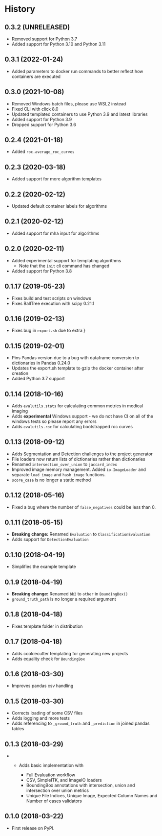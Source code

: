 # History

## 0.3.2 (UNRELEASED)

 - Removed support for Python 3.7
 - Added support for Python 3.10 and Python 3.11

## 0.3.1 (2022-01-24)

  - Added parameters to docker run commands to better reflect how
    containers are executed

## 0.3.0 (2021-10-08)

  - Removed Windows batch files, please use WSL2 instead
  - Fixed CLI with click 8.0
  - Updated templated containers to use Python 3.9 and latest libraries
  - Added support for Python 3.9
  - Dropped support for Python 3.6

## 0.2.4 (2021-01-18)

  - Added `roc.average_roc_curves`

## 0.2.3 (2020-03-18)

  - Added support for more algorithm templates

## 0.2.2 (2020-02-12)

  - Updated default container labels for algorithms

## 0.2.1 (2020-02-12)

  - Added support for mha input for algorithms

## 0.2.0 (2020-02-11)

  - Added experimental support for templating algorithms
      - Note that the `init` cli command
        has changed
  - Added support for Python 3.8

## 0.1.17 (2019-05-23)

  - Fixes build and test scripts on windows
  - Fixes BallTree execution with scipy 0.21.1

## 0.1.16 (2019-02-13)

  - Fixes bug in `export.sh` due to extra }

## 0.1.15 (2019-02-01)

  - Pins Pandas version due to a bug with dataframe conversion to
    dictionaries in Pandas 0.24.0
  - Updates the export.sh template to gzip the docker container after
    creation
  - Added Python 3.7 support

## 0.1.14 (2018-10-16)

  - Adds `evalutils.stats` for calculating
    common metrics in medical imaging
  - Adds **experimental** Windows support - we do not have CI on all of
    the windows tests so please report any errors
  - Adds `evalutils.roc` for calculating
    bootstrapped roc curves

## 0.1.13 (2018-09-12)

  - Adds Segmentation and Detection challenges to the project generator
  - File loaders now return lists of dictionaries rather than
    dictionaries
  - Renamed `intersection_over_union` to
    `jaccard_index`
  - Improved image memory management. Added
    `io.ImageLoader` and separate
    `load_image` and
    `hash_image` functions.
  - `score_case` is no longer a static
    method

## 0.1.12 (2018-05-16)

  - Fixed a bug where the number of
    `false_negatives` could be less than
    0.

## 0.1.11 (2018-05-15)

  - **Breaking change:** Renamed `Evaluation` to
    `ClassificationEvaluation`
  - Adds support for `DetectionEvaluation`

## 0.1.10 (2018-04-19)

  - Simplifies the example template

## 0.1.9 (2018-04-19)

  - **Breaking change:** Renamed `bb2` to `other` in `BoundingBox()`
  - `ground_truth_path` is no longer a required argument

## 0.1.8 (2018-04-18)

  - Fixes template folder in distribution

## 0.1.7 (2018-04-18)

  - Adds cookiecutter templating for generating new projects
  - Adds equality check for `BoundingBox`

## 0.1.6 (2018-03-30)

  - Improves pandas csv handling

## 0.1.5 (2018-03-30)

  - Corrects loading of some CSV files
  - Adds logging and more tests
  - Adds referencing to `_ground_truth` and `_prediction` in joined
    pandas tables

## 0.1.3 (2018-03-29)

  -   - Adds basic implementation with

          - Full Evaluation workflow
          - CSV, SimpleITK, and ImageIO loaders
          - BoundingBox annotations with intersection, union and
            intersection over union metrics
          - Unique File Indices, Unique Image, Expected Column Names and
            Number of cases validators

## 0.1.0 (2018-03-22)

  - First release on PyPI.
